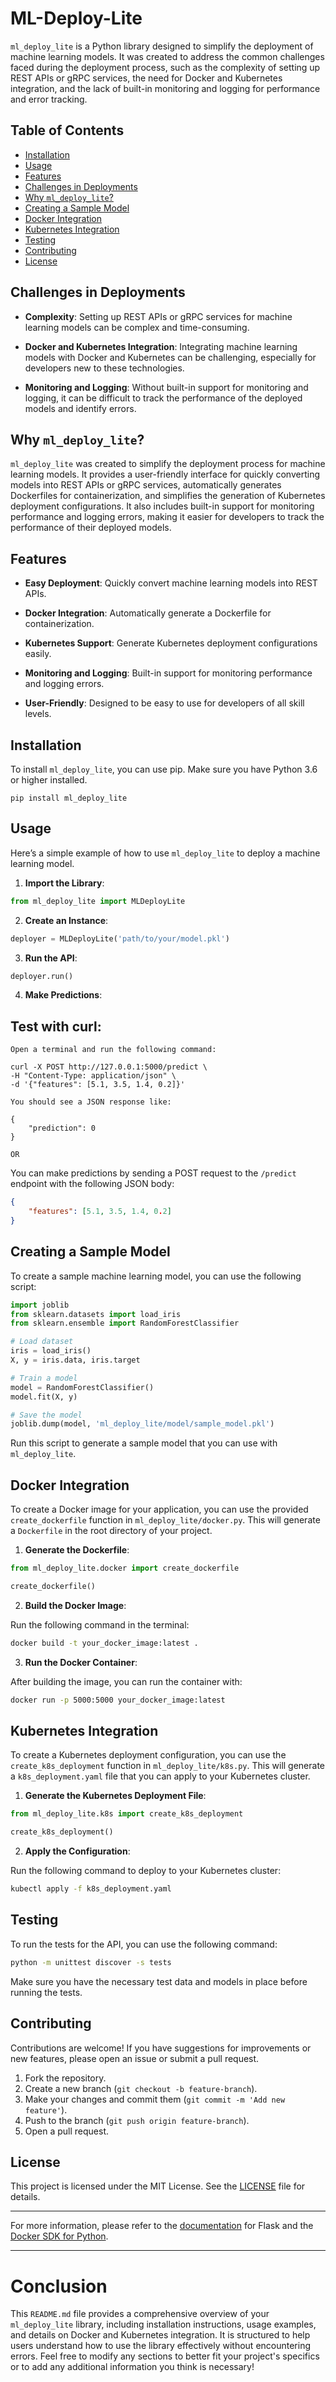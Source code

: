 # ML-Deploy-Lite

`ml_deploy_lite` is a Python library designed to simplify the deployment of machine learning models. It was created to address the common challenges faced during the deployment process, such as the complexity of setting up REST APIs or gRPC services, the need for Docker and Kubernetes integration, and the lack of built-in monitoring and logging for performance and error tracking.


## Table of Contents

- [Installation](#installation)
- [Usage](#usage)
- [Features](#features)
- [Challenges in Deployments](#challenges-in-deployments)
- [Why `ml_deploy_lite`?](#why-ml-deploy-lite)
- [Creating a Sample Model](#creating-a-sample-model)
- [Docker Integration](#docker-integration)
- [Kubernetes Integration](#kubernetes-integration)
- [Testing](#testing)
- [Contributing](#contributing)
- [License](#license)

## Challenges in Deployments

- **Complexity**: Setting up REST APIs or gRPC services for machine learning models can be complex and time-consuming.

- **Docker and Kubernetes Integration**: Integrating machine learning models with Docker and Kubernetes can be challenging, especially for developers new to these technologies.

- **Monitoring and Logging**: Without built-in support for monitoring and logging, it can be difficult to track the performance of the deployed models and identify errors.

## Why `ml_deploy_lite`?

`ml_deploy_lite` was created to simplify the deployment process for machine learning models. It provides a user-friendly interface for quickly converting models into REST APIs or gRPC services, automatically generates Dockerfiles for containerization, and simplifies the generation of Kubernetes deployment configurations. It also includes built-in support for monitoring performance and logging errors, making it easier for developers to track the performance of their deployed models.

## Features

- **Easy Deployment**: Quickly convert machine learning models into REST APIs.

- **Docker Integration**: Automatically generate a Dockerfile for containerization.

- **Kubernetes Support**: Generate Kubernetes deployment configurations easily.

- **Monitoring and Logging**: Built-in support for monitoring performance and logging errors.

- **User-Friendly**: Designed to be easy to use for developers of all skill levels.

## Installation

To install `ml_deploy_lite`, you can use pip. Make sure you have Python 3.6 or higher installed.


```
pip install ml_deploy_lite

```

## Usage

Here’s a simple example of how to use `ml_deploy_lite` to deploy a machine learning model.

1. **Import the Library**:

```python
from ml_deploy_lite import MLDeployLite
```

2. **Create an Instance**:

```python
deployer = MLDeployLite('path/to/your/model.pkl')
```

3. **Run the API**:

```python
deployer.run()
```

4. **Make Predictions**:


## Test with curl: 

``Open a terminal and run the following command:``

```
curl -X POST http://127.0.0.1:5000/predict \
-H "Content-Type: application/json" \
-d '{"features": [5.1, 3.5, 1.4, 0.2]}'

```

``You should see a JSON response like:``

```
{
    "prediction": 0
}

```

`OR`


You can make predictions by sending a POST request to the `/predict` endpoint with the following JSON body:

```json
{
    "features": [5.1, 3.5, 1.4, 0.2]
}
```

## Creating a Sample Model

To create a sample machine learning model, you can use the following script:

```python
import joblib
from sklearn.datasets import load_iris
from sklearn.ensemble import RandomForestClassifier

# Load dataset
iris = load_iris()
X, y = iris.data, iris.target

# Train a model
model = RandomForestClassifier()
model.fit(X, y)

# Save the model
joblib.dump(model, 'ml_deploy_lite/model/sample_model.pkl')
```

Run this script to generate a sample model that you can use with `ml_deploy_lite`.

## Docker Integration

To create a Docker image for your application, you can use the provided `create_dockerfile` function in `ml_deploy_lite/docker.py`. This will generate a `Dockerfile` in the root directory of your project.

1. **Generate the Dockerfile**:

```python
from ml_deploy_lite.docker import create_dockerfile

create_dockerfile()
```

2. **Build the Docker Image**:

Run the following command in the terminal:

```bash
docker build -t your_docker_image:latest .
```

3. **Run the Docker Container**:

After building the image, you can run the container with:

```bash
docker run -p 5000:5000 your_docker_image:latest
```

## Kubernetes Integration

To create a Kubernetes deployment configuration, you can use the `create_k8s_deployment` function in `ml_deploy_lite/k8s.py`. This will generate a `k8s_deployment.yaml` file that you can apply to your Kubernetes cluster.

1. **Generate the Kubernetes Deployment File**:

```python
from ml_deploy_lite.k8s import create_k8s_deployment

create_k8s_deployment()
```

2. **Apply the Configuration**:

Run the following command to deploy to your Kubernetes cluster:

```bash
kubectl apply -f k8s_deployment.yaml
```

## Testing

To run the tests for the API, you can use the following command:

```bash
python -m unittest discover -s tests
```

Make sure you have the necessary test data and models in place before running the tests.

## Contributing

Contributions are welcome! If you have suggestions for improvements or new features, please open an issue or submit a pull request.

1. Fork the repository.
2. Create a new branch (`git checkout -b feature-branch`).
3. Make your changes and commit them (`git commit -m 'Add new feature'`).
4. Push to the branch (`git push origin feature-branch`).
5. Open a pull request.

## License

This project is licensed under the MIT License. See the [LICENSE](LICENSE) file for details.

---

For more information, please refer to the [documentation](https://flask.palletsprojects.com/) for Flask and the [Docker SDK for Python](https://docker-py.readthedocs.io/en/stable/).

---


# Conclusion

This `README.md` file provides a comprehensive overview of your `ml_deploy_lite` library, including installation instructions, usage examples, and details on Docker and Kubernetes integration. It is structured to help users understand how to use the library effectively without encountering errors. Feel free to modify any sections to better fit your project's specifics or to add any additional information you think is necessary!
